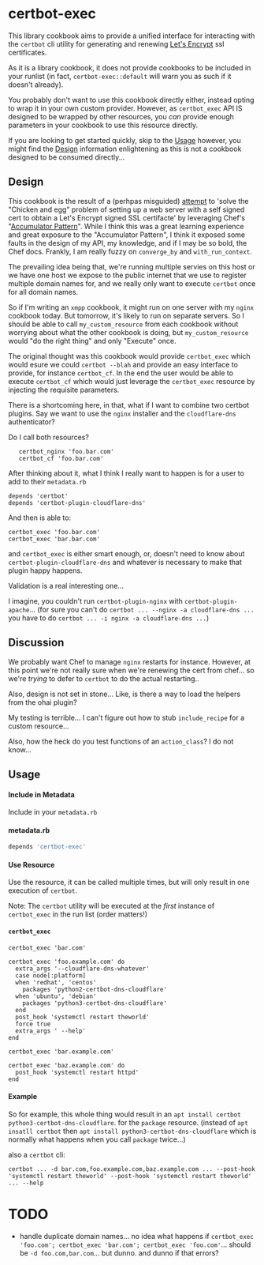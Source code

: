# certbot-exec

This library cookbook aims to provide a unified interface for interacting with the `certbot` cli utility for generating and renewing [Let's Encrypt](https://letsencrypt.org/) ssl certificates.

As it is a library cookbook, it does not provide cookbooks to be included in your runlist (in fact, `certbot-exec::default` will warn you as such if it doesn't already).

You probably don't want to use this cookbook directly either, instead opting to wrap it in your own custom provider.  However, as `certbot_exec` API IS designed to be wrapped by other resources, you _can_ provide enough parameters in your cookbook to use this resource directly.

If you are looking to get started quickly, skip to the [Usage](https://github.com/qubitrenegade/certbot-exec#usage) however, you might find the [Design](https://github.com/qubitrenegade/certbot-exec#usage) information enlightening as this is not a cookbook designed to be consumed directly...

## Design

This cookbook is the result of a (perhpas misguided) [attempt](https://github.com/qubitrenegade/certbot-exec/tree/c82a257dde8c7edca706b499f205485295a49be4) to 'solve the  "Chicken and egg" problem of setting up a web server with a self signed cert to obtain a Let's Encrypt signed SSL certifacte' by leveraging Chef's "[Accumulator Pattern](https://blog.dnsimple.com/2017/10/chef-accumulators/)".  While I think this was a great learning experience and great exposure to the "Accumulator Pattern", I think it exposed some faults in the design of my API, my knowledge, and if I may be so bold, the Chef docs.  Frankly, I am really fuzzy on `converge_by` and `with_run_context`.

The prevailing idea being that, we're running multiple servies on this host or we have one host we expose to the public internet that we use to register multiple domain names for, and we really only want to execute `certbot` once for all domain names.

So if I'm writing an `xmpp` cookbook, it might run on one server with my `nginx` cookbook today.  But tomorrow, it's likely to run on separate servers.  So I should be able to call `my_custom_resource` from each cookbook without worrying about what the other cookbook is doing, but `my_custom_resource` would "do the right thing" and only "Execute" once.

The original thought was this cookbook would provide `certbot_exec` which would esure we could `certbot --blah` and provide an easy interface to provide, for instance `certbot_cf`.  In the end the user would be able to execute `certbot_cf` which would just leverage the `certbot_exec` resource by injecting the requisite parameters.

There is a shortcoming here, in that, what if I want to combine two certbot plugins.  Say we want to use the `nginx` installer and the `cloudflare-dns` authenticator?

Do I call both resources?

```
   certbot_nginx 'foo.bar.com'
   certbot_cf 'foo.bar.com'
```

After thinking about it, what I think I really want to happen is for a user to add to their `metadata.rb`

```
depends 'certbot'
depends 'certbot-plugin-cloudflare-dns'
```

And then is able to:

```
certbot_exec 'foo.bar.com'
certbot_exec 'bar.bar.com'
```

and `certbot_exec` is either smart enough, or, doesn't need to know about `certbot-plugin-cloudflare-dns` and whatever is necessary to make that plugin happy happens.

Validation is a real interesting one...

I imagine, you couldn't run `certbot-plugin-nginx` with `certbot-plugin-apache`...  (for sure you can't do `certbot ... --nginx -a cloudflare-dns ...` you have to do `certbot ... -i nginx -a cloudflare-dns ...`)


## Discussion

We probably want Chef to manage `nginx` restarts for instance.  However, at this point we're not really sure when we're renewing the cert from chef... so we're _trying_ to defer to `certbot` to do the actual restarting..

Also, design is not set in stone...  Like, is there a way to load the helpers from the ohai plugin?

My testing is terrible...  I can't figure out how to stub `include_recipe` for a custom resource...

Also, how the heck do you test functions of an `action_class`?  I do not know...

## Usage

#### Include in Metadata

Include in your `metadata.rb`

#### metadata.rb

```ruby
depends 'certbot-exec'
```

#### Use Resource

Use the resource, it can be called multiple times, but will only result in one execution of `certbot`.

Note: The `certbot` utility will be executed at the _first_ instance of `certbot_exec` in the run list (order matters!)

#### `certbot_exec`

```
certbot_exec 'bar.com'

certbot_exec 'foo.example.com' do
  extra_args '--cloudflare-dns-whatever'
  case node[:platform]
  when 'redhat', 'centos'
    packages 'python2-certbot-dns-cloudflare'
  when 'ubuntu', 'debian'
    packages 'python3-certbot-dns-cloudflare'
  end
  post_hook 'systemctl restart theworld'
  force true
  extra_args ' --help'
end

certbot_exec 'bar.example.com'

certbot_exec 'baz.example.com' do
  post_hook 'systemctl restart httpd'
end
```

#### Example

So for example, this whole thing would result in an `apt install certbot python3-certbot-dns-cloudflare`. for the `package` resource. (instead of `apt insatll certbot` then `apt install python3-certbot-dns-cloudflare` which is normally what happens when you call `package` twice...)

also a `certbot` cli:

```
certbot ... -d bar.com,foo.example.com,baz.example.com ... --post-hook 'systemctl restart theworld' --post-hook 'systemctl restart theworld' ... --help
```

# TODO

* handle duplicate domain names... no idea what happens if `certbot_exec 'foo.com'; certbot_exec 'bar.com'; certbot_exec 'foo.com'`... should be `-d foo.com,bar.com`... but dunno.  and dunno if that errors?